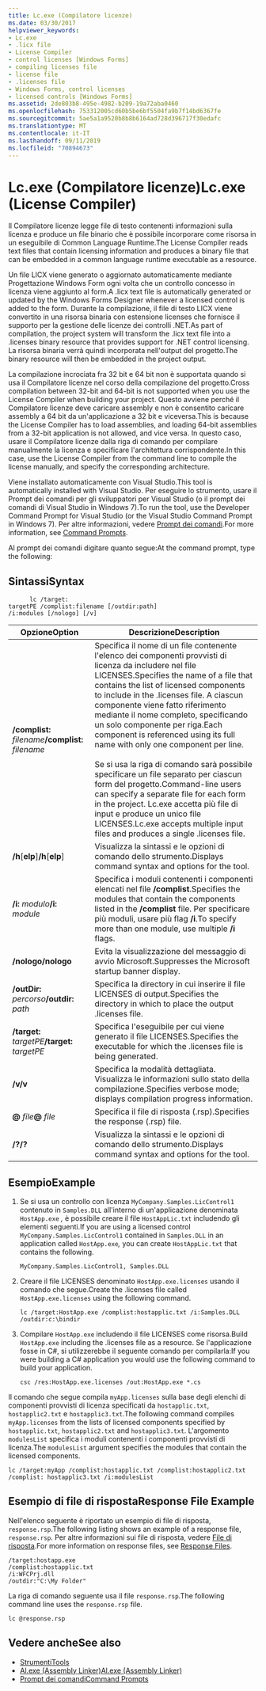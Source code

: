 ```yaml
---
title: Lc.exe (Compilatore licenze)
ms.date: 03/30/2017
helpviewer_keywords:
- Lc.exe
- .licx file
- License Compiler
- control licenses [Windows Forms]
- compiling licenses file
- license file
- .licenses file
- Windows Forms, control licenses
- licensed controls [Windows Forms]
ms.assetid: 2de803b8-495e-4982-b209-19a72aba0460
ms.openlocfilehash: 753312005cd60b5be6bf5504fa9b7f14bd6367fe
ms.sourcegitcommit: 5ae5a1a9520b8b8b6164ad728d396717f30edafc
ms.translationtype: MT
ms.contentlocale: it-IT
ms.lasthandoff: 09/11/2019
ms.locfileid: "70894673"
---
```

# <a name="lcexe-license-compiler"></a><span data-ttu-id="5b60e-102">Lc.exe (Compilatore licenze)</span><span class="sxs-lookup"><span data-stu-id="5b60e-102">Lc.exe (License Compiler)</span></span>
<span data-ttu-id="5b60e-103">Il Compilatore licenze legge file di testo contenenti informazioni sulla licenza e produce un file binario che è possibile incorporare come risorsa in un eseguibile di Common Language Runtime.</span><span class="sxs-lookup"><span data-stu-id="5b60e-103">The License Compiler reads text files that contain licensing information and produces a binary file that can be embedded in a common language runtime executable as a resource.</span></span>  
  
 <span data-ttu-id="5b60e-104">Un file LICX viene generato o aggiornato automaticamente mediante Progettazione Windows Form ogni volta che un controllo concesso in licenza viene aggiunto al form.</span><span class="sxs-lookup"><span data-stu-id="5b60e-104">A .licx text file is automatically generated or updated by the Windows Forms Designer whenever a licensed control is added to the form.</span></span> <span data-ttu-id="5b60e-105">Durante la compilazione, il file di testo LICX viene convertito in una risorsa binaria con estensione licenses che fornisce il supporto per la gestione delle licenze dei controlli .NET.</span><span class="sxs-lookup"><span data-stu-id="5b60e-105">As part of compilation, the project system will transform the .licx text file into a .licenses binary resource that provides support for .NET control licensing.</span></span> <span data-ttu-id="5b60e-106">La risorsa binaria verrà quindi incorporata nell'output del progetto.</span><span class="sxs-lookup"><span data-stu-id="5b60e-106">The binary resource will then be embedded in the project output.</span></span>  
  
 <span data-ttu-id="5b60e-107">La compilazione incrociata fra 32 bit e 64 bit non è supportata quando si usa il Compilatore licenze nel corso della compilazione del progetto.</span><span class="sxs-lookup"><span data-stu-id="5b60e-107">Cross compilation between 32-bit and 64-bit is not supported when you use the License Compiler when building your project.</span></span> <span data-ttu-id="5b60e-108">Questo avviene perché il Compilatore licenze deve caricare assembly e non è consentito caricare assembly a 64 bit da un'applicazione a 32 bit e viceversa.</span><span class="sxs-lookup"><span data-stu-id="5b60e-108">This is because the License Compiler has to load assemblies, and loading 64-bit assemblies from a 32-bit application is not allowed, and vice versa.</span></span> <span data-ttu-id="5b60e-109">In questo caso, usare il Compilatore licenze dalla riga di comando per compilare manualmente la licenza e specificare l'architettura corrispondente.</span><span class="sxs-lookup"><span data-stu-id="5b60e-109">In this case, use the License Compiler from the command line to compile the license manually, and specify the corresponding architecture.</span></span>  
  
 <span data-ttu-id="5b60e-110">Viene installato automaticamente con Visual Studio.</span><span class="sxs-lookup"><span data-stu-id="5b60e-110">This tool is automatically installed with Visual Studio.</span></span> <span data-ttu-id="5b60e-111">Per eseguire lo strumento, usare il Prompt dei comandi per gli sviluppatori per Visual Studio (o il prompt dei comandi di Visual Studio in Windows 7).</span><span class="sxs-lookup"><span data-stu-id="5b60e-111">To run the tool, use the Developer Command Prompt for Visual Studio (or the Visual Studio Command Prompt in Windows 7).</span></span> <span data-ttu-id="5b60e-112">Per altre informazioni, vedere [Prompt dei comandi](../../../docs/framework/tools/developer-command-prompt-for-vs.md).</span><span class="sxs-lookup"><span data-stu-id="5b60e-112">For more information, see [Command Prompts](../../../docs/framework/tools/developer-command-prompt-for-vs.md).</span></span>  
  
 <span data-ttu-id="5b60e-113">Al prompt dei comandi digitare quanto segue:</span><span class="sxs-lookup"><span data-stu-id="5b60e-113">At the command prompt, type the following:</span></span>  
  
## <a name="syntax"></a><span data-ttu-id="5b60e-114">Sintassi</span><span class="sxs-lookup"><span data-stu-id="5b60e-114">Syntax</span></span>  
  
```console
      lc /target:  
targetPE /complist:filename [/outdir:path]  
/i:modules [/nologo] [/v]  
```  
  
|<span data-ttu-id="5b60e-115">Opzione</span><span class="sxs-lookup"><span data-stu-id="5b60e-115">Option</span></span>|<span data-ttu-id="5b60e-116">Descrizione</span><span class="sxs-lookup"><span data-stu-id="5b60e-116">Description</span></span>|  
|------------|-----------------|  
|<span data-ttu-id="5b60e-117">**/complist:** *filename*</span><span class="sxs-lookup"><span data-stu-id="5b60e-117">**/complist:** *filename*</span></span>|<span data-ttu-id="5b60e-118">Specifica il nome di un file contenente l'elenco dei componenti provvisti di licenza da includere nel file LICENSES.</span><span class="sxs-lookup"><span data-stu-id="5b60e-118">Specifies the name of a file that contains the list of licensed components to include in the .licenses file.</span></span> <span data-ttu-id="5b60e-119">A ciascun componente viene fatto riferimento mediante il nome completo, specificando un solo componente per riga.</span><span class="sxs-lookup"><span data-stu-id="5b60e-119">Each component is referenced using its full name with only one component per line.</span></span><br /><br /> <span data-ttu-id="5b60e-120">Se si usa la riga di comando sarà possibile specificare un file separato per ciascun form del progetto.</span><span class="sxs-lookup"><span data-stu-id="5b60e-120">Command-line users can specify a separate file for each form in the project.</span></span> <span data-ttu-id="5b60e-121">Lc.exe accetta più file di input e produce un unico file LICENSES.</span><span class="sxs-lookup"><span data-stu-id="5b60e-121">Lc.exe accepts multiple input files and produces a single .licenses file.</span></span>|  
|<span data-ttu-id="5b60e-122">**/h**[**elp**]</span><span class="sxs-lookup"><span data-stu-id="5b60e-122">**/h**[**elp**]</span></span>|<span data-ttu-id="5b60e-123">Visualizza la sintassi e le opzioni di comando dello strumento.</span><span class="sxs-lookup"><span data-stu-id="5b60e-123">Displays command syntax and options for the tool.</span></span>|  
|<span data-ttu-id="5b60e-124">**/i:** *modulo*</span><span class="sxs-lookup"><span data-stu-id="5b60e-124">**/i:** *module*</span></span>|<span data-ttu-id="5b60e-125">Specifica i moduli contenenti i componenti elencati nel file **/complist**.</span><span class="sxs-lookup"><span data-stu-id="5b60e-125">Specifies the modules that contain the components listed in the **/complist** file.</span></span> <span data-ttu-id="5b60e-126">Per specificare più moduli, usare più flag **/i**.</span><span class="sxs-lookup"><span data-stu-id="5b60e-126">To specify more than one module, use multiple **/i** flags.</span></span>|  
|<span data-ttu-id="5b60e-127">**/nologo**</span><span class="sxs-lookup"><span data-stu-id="5b60e-127">**/nologo**</span></span>|<span data-ttu-id="5b60e-128">Evita la visualizzazione del messaggio di avvio Microsoft.</span><span class="sxs-lookup"><span data-stu-id="5b60e-128">Suppresses the Microsoft startup banner display.</span></span>|  
|<span data-ttu-id="5b60e-129">**/outDir:** *percorso*</span><span class="sxs-lookup"><span data-stu-id="5b60e-129">**/outdir:** *path*</span></span>|<span data-ttu-id="5b60e-130">Specifica la directory in cui inserire il file LICENSES di output.</span><span class="sxs-lookup"><span data-stu-id="5b60e-130">Specifies the directory in which to place the output .licenses file.</span></span>|  
|<span data-ttu-id="5b60e-131">**/target:** *targetPE*</span><span class="sxs-lookup"><span data-stu-id="5b60e-131">**/target:** *targetPE*</span></span>|<span data-ttu-id="5b60e-132">Specifica l'eseguibile per cui viene generato il file LICENSES.</span><span class="sxs-lookup"><span data-stu-id="5b60e-132">Specifies the executable for which the .licenses file is being generated.</span></span>|  
|<span data-ttu-id="5b60e-133">**/v**</span><span class="sxs-lookup"><span data-stu-id="5b60e-133">**/v**</span></span>|<span data-ttu-id="5b60e-134">Specifica la modalità dettagliata. Visualizza le informazioni sullo stato della compilazione.</span><span class="sxs-lookup"><span data-stu-id="5b60e-134">Specifies verbose mode; displays compilation progress information.</span></span>|  
|<span data-ttu-id="5b60e-135">**@** *file*</span><span class="sxs-lookup"><span data-stu-id="5b60e-135">**@** *file*</span></span>|<span data-ttu-id="5b60e-136">Specifica il file di risposta (.rsp).</span><span class="sxs-lookup"><span data-stu-id="5b60e-136">Specifies the response (.rsp) file.</span></span>|  
|<span data-ttu-id="5b60e-137">**/?**</span><span class="sxs-lookup"><span data-stu-id="5b60e-137">**/?**</span></span>|<span data-ttu-id="5b60e-138">Visualizza la sintassi e le opzioni di comando dello strumento.</span><span class="sxs-lookup"><span data-stu-id="5b60e-138">Displays command syntax and options for the tool.</span></span>|  
  
## <a name="example"></a><span data-ttu-id="5b60e-139">Esempio</span><span class="sxs-lookup"><span data-stu-id="5b60e-139">Example</span></span>  
  
1. <span data-ttu-id="5b60e-140">Se si usa un controllo con licenza `MyCompany.Samples.LicControl1` contenuto in `Samples.DLL` all'interno di un'applicazione denominata `HostApp.exe` *,* è possibile creare il file `HostAppLic.txt` includendo gli elementi seguenti.</span><span class="sxs-lookup"><span data-stu-id="5b60e-140">If you are using a licensed control `MyCompany.Samples.LicControl1` contained in `Samples.DLL` in an application called `HostApp.exe`*,* you can create `HostAppLic.txt` that contains the following.</span></span>  
  
    ```text
    MyCompany.Samples.LicControl1, Samples.DLL  
    ```  
  
2. <span data-ttu-id="5b60e-141">Creare il file LICENSES denominato `HostApp.exe.licenses` usando il comando che segue.</span><span class="sxs-lookup"><span data-stu-id="5b60e-141">Create the .licenses file called `HostApp.exe.licenses` using the following command.</span></span>  
  
    ```console  
    lc /target:HostApp.exe /complist:hostapplic.txt /i:Samples.DLL /outdir:c:\bindir  
    ```  
  
3. <span data-ttu-id="5b60e-142">Compilare `HostApp.exe` includendo il file LICENSES come risorsa.</span><span class="sxs-lookup"><span data-stu-id="5b60e-142">Build `HostApp.exe` including the .licenses file as a resource.</span></span> <span data-ttu-id="5b60e-143">Se l'applicazione fosse in C#, si utilizzerebbe il seguente comando per compilarla:</span><span class="sxs-lookup"><span data-stu-id="5b60e-143">If you were building a C# application you would use the following command to build your application.</span></span>  
  
    ```console
    csc /res:HostApp.exe.licenses /out:HostApp.exe *.cs  
    ```  
  
 <span data-ttu-id="5b60e-144">Il comando che segue compila `myApp.licenses` sulla base degli elenchi di componenti provvisti di licenza specificati da `hostapplic.txt`, `hostapplic2.txt` e `hostapplic3.txt`.</span><span class="sxs-lookup"><span data-stu-id="5b60e-144">The following command compiles `myApp.licenses` from the lists of licensed components specified by `hostapplic.txt`, `hostapplic2.txt` and `hostapplic3.txt`.</span></span> <span data-ttu-id="5b60e-145">L'argomento `modulesList` specifica i moduli contenenti i componenti provvisti di licenza.</span><span class="sxs-lookup"><span data-stu-id="5b60e-145">The `modulesList` argument specifies the modules that contain the licensed components.</span></span>  
  
```console  
lc /target:myApp /complist:hostapplic.txt /complist:hostapplic2.txt /complist: hostapplic3.txt /i:modulesList  
```  
  
## <a name="response-file-example"></a><span data-ttu-id="5b60e-146">Esempio di file di risposta</span><span class="sxs-lookup"><span data-stu-id="5b60e-146">Response File Example</span></span>  
 <span data-ttu-id="5b60e-147">Nell'elenco seguente è riportato un esempio di file di risposta, `response.rsp`.</span><span class="sxs-lookup"><span data-stu-id="5b60e-147">The following listing shows an example of a response file, `response.rsp`.</span></span> <span data-ttu-id="5b60e-148">Per altre informazioni sui file di risposta, vedere [File di risposta](/visualstudio/msbuild/msbuild-response-files).</span><span class="sxs-lookup"><span data-stu-id="5b60e-148">For more information on response files, see [Response Files](/visualstudio/msbuild/msbuild-response-files).</span></span>  
  
```text  
/target:hostapp.exe  
/complist:hostapplic.txt   
/i:WFCPrj.dll   
/outdir:"C:\My Folder"  
```  
  
 <span data-ttu-id="5b60e-149">La riga di comando seguente usa il file `response.rsp`.</span><span class="sxs-lookup"><span data-stu-id="5b60e-149">The following command line uses the `response.rsp` file.</span></span>  
  
```console  
lc @response.rsp  
```  
  
## <a name="see-also"></a><span data-ttu-id="5b60e-150">Vedere anche</span><span class="sxs-lookup"><span data-stu-id="5b60e-150">See also</span></span>

- [<span data-ttu-id="5b60e-151">Strumenti</span><span class="sxs-lookup"><span data-stu-id="5b60e-151">Tools</span></span>](../../../docs/framework/tools/index.md)
- [<span data-ttu-id="5b60e-152">Al.exe (Assembly Linker)</span><span class="sxs-lookup"><span data-stu-id="5b60e-152">Al.exe (Assembly Linker)</span></span>](../../../docs/framework/tools/al-exe-assembly-linker.md)
- [<span data-ttu-id="5b60e-153">Prompt dei comandi</span><span class="sxs-lookup"><span data-stu-id="5b60e-153">Command Prompts</span></span>](../../../docs/framework/tools/developer-command-prompt-for-vs.md)
